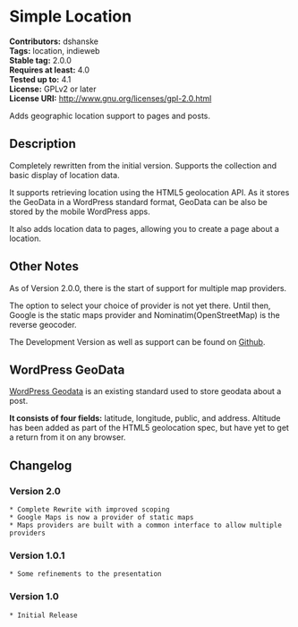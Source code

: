 # Simple Location #
**Contributors:** dshanske  
**Tags:** location, indieweb  
**Stable tag:** 2.0.0  
**Requires at least:** 4.0  
**Tested up to:** 4.1  
**License:** GPLv2 or later  
**License URI:** http://www.gnu.org/licenses/gpl-2.0.html  

Adds geographic location support to pages and posts.

## Description ##

Completely rewritten from the initial version. Supports the collection and basic display of location data. 

It supports retrieving location using the HTML5 geolocation API. As it stores the GeoData in a 
WordPress standard format, GeoData can be also be stored by the mobile WordPress apps.

It also adds location data to pages, allowing you to create a page about a location.

## Other Notes ##

As of Version 2.0.0, there is the start of support for multiple map providers.

The option to select your choice of provider is not yet there. Until then,
Google is the static maps provider and Nominatim(OpenStreetMap) is the reverse
geocoder.

The Development Version as well as support can be found on [Github](https://github.com/dshanske/simple-location).


## WordPress GeoData ##

[WordPress Geodata](http://codex.wordpress.org/Geodata) is an existing standard
used to store geodata about a post.

**It consists of four fields:** latitude, longitude, public, and address. Altitude has been added as part of the HTML5 geolocation spec, but have yet to get a return from it on any browser.  

## Changelog ##

### Version 2.0 ###
	* Complete Rewrite with improved scoping
	* Google Maps is now a provider of static maps
	* Maps providers are built with a common interface to allow multiple providers

### Version 1.0.1 ###
	* Some refinements to the presentation

### Version 1.0 ###
	* Initial Release

